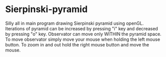 # Sierpinski-pyramid
Silly all in main program drawing Sierpinski pyramid using openGL.
Iterations of pyramid can be increased by pressing "i" key and decreased by pressing "o" key. Observator can move only WITHIN the pyramid space. To move observator simply move your mouse when holding the left mouse button. To zoom in and out hold the right mouse button and move the mouse.
